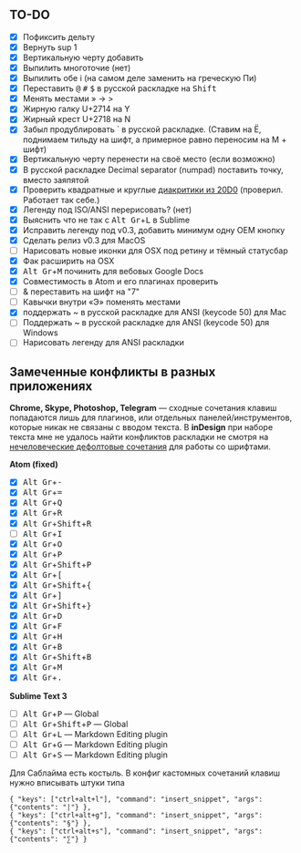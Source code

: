## TO-DO

- [x] Пофиксить дельту
- [x] Вернуть sup 1
- [x] Вертикальную черту добавить
- [x] Выпилить многоточие (нет)
- [x] Выпилить обе i (на самом деле заменить на греческую Пи)
- [x] Переставить <kbd>@</kbd> <kbd>#</kbd> <kbd>$</kbd> в русской раскладке на <kbd>Shift</kbd>
- [x] Менять местами » → >
- [x] Жирную галку U+2714 на Y
- [x] Жирный крест U+2718 на N
- [x] Забыл продублировать  \` в русской раскладке. (Ставим на Ё, поднимаем тильду на шифт, а примерное равно переносим на М + шифт)
- [x] Вертикальную черту перенести на своё место (если возможно)
- [x] В русской раскладке Decimal separator (numpad) поставить точку, вместо заяпятой
- [x] Проверить квадратные и круглые [диакритики из 20D0](http://unicode-table.com/ru/blocks/combining-diacritical-marks-for-symbols/) (проверил. Работает так себе.)
- [x] Легенду под ISO/ANSI перерисовать? (нет)
- [x] Выяснить что не так с <kbd>Alt Gr</kbd>+<kbd>L</kbd> в Sublime
- [x] Исправить легенду под v0.3, добавить минимум одну OEM кнопку
- [x] Сделать релиз v0.3 для MacOS
- [ ] Нарисовать новые иконки для OSX под ретину и тёмный статусбар
- [x] Фак расширить на OSX
- [x] <kbd>Alt Gr</kbd>+<kbd>M</kbd> починить для вебовых Google Docs
- [x] Совместимость в Atom и его плагинах проверить
- [ ] & переставить на шифт на "7"
- [ ] Кавычки внутри «Э» поменять местами
- [x] поддержать ~ в русской раскладке для ANSI (keycode 50) для Mac
- [ ] Поддержать ~ в русской раскладке для ANSI (keycode 50) для Windows
- [ ] Нарисовать легенду для ANSI раскладки

## Замеченные конфликты в разных приложениях
**Chrome, Skype, Photoshop, Telegram** — сходные сочетания клавиш попадаются лишь для плагинов, или отдельных панелей/инструментов, которые никак не связаны с вводом текста. В **inDesign** при наборе текста мне не удалось найти конфликтов раскладки не смотря на [нечеловеческие дефолтовые сочетания](https://helpx.adobe.com/indesign/using/default-keyboard-shortcuts.html) для работы со шрифтами.

**Atom (fixed)**

- [x] <kbd>Alt Gr</kbd>+<kbd>-</kbd>
- [x] <kbd>Alt Gr</kbd>+<kbd>=</kbd>
- [x] <kbd>Alt Gr</kbd>+<kbd>Q</kbd>
- [x] <kbd>Alt Gr</kbd>+<kbd>R</kbd>
- [x] <kbd>Alt Gr</kbd>+<kbd>Shift</kbd>+<kbd>R</kbd>
- [ ] <kbd>Alt Gr</kbd>+<kbd>I</kbd>
- [x] <kbd>Alt Gr</kbd>+<kbd>O</kbd>
- [x] <kbd>Alt Gr</kbd>+<kbd>P</kbd>
- [x] <kbd>Alt Gr</kbd>+<kbd>Shift</kbd>+<kbd>P</kbd>
- [x] <kbd>Alt Gr</kbd>+<kbd>[</kbd>
- [x] <kbd>Alt Gr</kbd>+<kbd>Shift</kbd>+<kbd>{</kbd>
- [x] <kbd>Alt Gr</kbd>+<kbd>]</kbd>
- [x] <kbd>Alt Gr</kbd>+<kbd>Shift</kbd>+<kbd>}</kbd>
- [x] <kbd>Alt Gr</kbd>+<kbd>D</kbd>
- [x] <kbd>Alt Gr</kbd>+<kbd>F</kbd>
- [x] <kbd>Alt Gr</kbd>+<kbd>H</kbd>
- [x] <kbd>Alt Gr</kbd>+<kbd>B</kbd>
- [x] <kbd>Alt Gr</kbd>+<kbd>Shift</kbd>+<kbd>B</kbd>
- [x] <kbd>Alt Gr</kbd>+<kbd>M</kbd>
- [x] <kbd>Alt Gr</kbd>+<kbd>.</kbd>

**Sublime Text 3**

- [ ] <kbd>Alt Gr</kbd>+<kbd>P</kbd> — Global
- [ ] <kbd>Alt Gr</kbd>+<kbd>Shift</kbd>+<kbd>P</kbd> — Global
- [ ] <kbd>Alt Gr</kbd>+<kbd>L</kbd> — Markdown Editing plugin
- [ ] <kbd>Alt Gr</kbd>+<kbd>G</kbd> — Markdown Editing plugin
- [ ] <kbd>Alt Gr</kbd>+<kbd>S</kbd> — Markdown Editing plugin

Для Саблайма есть костыль. В конфиг кастомных сочетаний клавиш нужно вписывать штуки типа

```
{ "keys": ["ctrl+alt+l"], "command": "insert_snippet", "args": {"contents": "|"} },
{ "keys": ["ctrl+alt+g"], "command": "insert_snippet", "args": {"contents": "§"} },
{ "keys": ["ctrl+alt+s"], "command": "insert_snippet", "args": {"contents": "∑"} }
```
